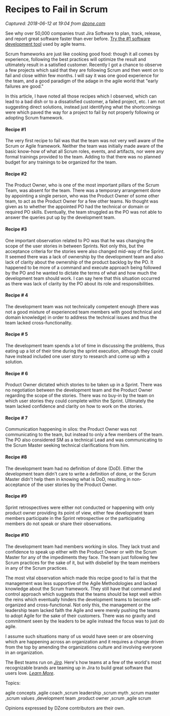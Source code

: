 # Recipes to Fail in Scrum

_Captured: 2018-06-12 at 19:04 from [dzone.com](https://dzone.com/articles/good-recipes-to-fail-in-scrum?edition=379258&utm_source=Zone%20Newsletter&utm_medium=email&utm_campaign=agile%202018-06-12)_

See why over 50,000 companies trust Jira Software to plan, track, release, and report great software faster than ever before. [Try the #1 software development tool](https://dzone.com/go?i=281431&u=https%3A%2F%2Fwww.atlassian.com%2Fsoftware%2Fjira%3Futm_source%3Ddzone%26utm_medium%3Ddisplay%26utm_campaign%3Djira_adexp-custproof_global-eng_dzone-pre-post-roll-text%26utm_term%3DTry-the-number-one-software-development) used by agile teams.

Scrum frameworks are just like cooking good food: though it all comes by experience, following the best practices will optimize the result and ultimately result in a satisfied customer. Recently I got a chance to observe a few projects which said that they are following Scrum and then went on to fail and close within few months. I will say it was one good experience for the team, and a good paradigm of the adage in the agile world that "early failures are good."

In this article, I have noted all those recipes which I observed, which can lead to a bad dish or to a dissatisfied customer, a failed project, etc. I am not suggesting direct solutions, instead just identifying what the shortcomings were which paved the way for a project to fail by not properly following or adopting Scrum framework.

#### **Recipe #1**

The very first recipe to fail was that the team was not very well aware of the Scrum or Agile framework. Neither the team was initially made aware of the basic know-how of what all Scrum roles, events, and artifacts, nor were any formal trainings provided to the team. Adding to that there was no planned budget for any trainings to be organized for the team.

#### **Recipe #2**

The Product Owner, who is one of the most important pillars of the Scrum Team, was absent for the team. There was a temporary arrangement done by appointing a single person, who was the Product Owner of some other team, to act as the Product Owner for a few other teams. No thought was given as to whether the appointed PO had the technical or domain or required PO skills. Eventually, the team struggled as the PO was not able to answer the queries put up by the development team.

#### **Recipe #3**

One important observation related to PO was that he was changing the scope of the user stories in between Sprints. Not only this, but the acceptance criteria for the stories were also changed mid-way of the Sprint. It seemed there was a lack of ownership by the development team and also lack of clarity about the ownership of the product backlog by the PO. It happened to be more of a command and execute approach being followed by the PO and he wanted to dictate the terms of what and how much the development team should work. I can say here that this situation occurred as there was lack of clarity by the PO about its role and responsibilities.

#### **Recipe # 4**

The development team was not technically competent enough (there was not a good mixture of experienced team members with good technical and domain knowledge) in order to address the technical issues and thus the team lacked cross-functionality.

#### **Recipe # 5**

The development team spends a lot of time in discussing the problems, thus eating up a lot of their time during the sprint execution, although they could have instead included one user story to research and come up with a solution.

#### **Recipe # 6**

Product Owner dictated which stories to be taken up in a Sprint. There was no negotiation between the development team and the Product Owner regarding the scope of the stories. There was no buy-in by the team on which user stories they could complete within the Sprint. Ultimately the team lacked confidence and clarity on how to work on the stories.

#### **Recipe # 7**

Communication happening in silos: the Product Owner was not communicating to the team, but instead to only a few members of the team. The PO also considered SM as a technical Lead and was communicating to the Scrum Master seeking technical clarifications from him.

#### **Recipe #8**

The development team had no definition of done (DoD). Either the development team didn't care to write a definition of done, or the Scrum Master didn't help them in knowing what is DoD, resulting in non-acceptance of the user stories by the Product Owner.

#### **Recipe #9**

Sprint retrospectives were either not conducted or happening with only product owner providing its point of view, either few development team members participate in the Sprint retrospective or the participating members do not speak or share their observations.

#### **Recipe #10**

The development team had members working in silos. They lack trust and confidence to speak up either with the Product Owner or with the Scrum Master for any of the impediments they face. The team just following few Scrum practices for the sake of it, but with disbelief by the team members in any of the Scrum practices.

The most vital observation which made this recipe good to fail is that the management was less supportive of the Agile Methodologies and lacked knowledge about the Scrum framework. They still have that command and control approach which suggests that the teams should be kept well within the reins which eventually hinders the development teams to become self-organized and cross-functional. Not only this, the management or the leadership team lacked faith the Agile and were merely pushing the teams to adopt Agile for the sake of their customers. There was no gravity and commitment seen by the leaders to be agile instead the focus was to just do agile.

I assume such situations many of us would have seen or are observing which are happening across an organization and it requires a change driven from the top by amending the organizations culture and involving everyone in an organization.

The Best teams run on _[Jira](https://dzone.com/go?i=292444&u=https%3A%2F%2Fwww.atlassian.com%2Fsoftware%2Fjira%3Futm_source%3Ddzone%26utm_medium%3Ddisplay%26utm_campaign%3Djira_adexp-psa-exp_global-eng_dzone-pre-post-roll-text%26utm_term%3DTry-the-number-one-software-development)_. Here's how teams at a few of the world's most recognizable brands are teaming up in Jira to build great software that users love. _[Learn More](https://dzone.com/go?i=292444&u=https%3A%2F%2Fwww.atlassian.com%2Fsoftware%2Fjira%3Futm_source%3Ddzone%26utm_medium%3Ddisplay%26utm_campaign%3Djira_adexp-psa-exp_global-eng_dzone-pre-post-roll-text%26utm_term%3DTry-the-number-one-software-development)_.

Topics:

agile concepts ,agile coach ,scrum leadership ,scrum myth ,scrum master ,scrum values ,development team ,product owner ,scrum ,agile scrum

Opinions expressed by DZone contributors are their own.

